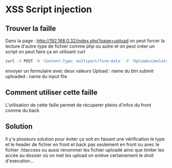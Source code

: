 # XSS Script injection

## Trouver la faille
Dans la page : http://192.168.0.32/index.php?page=upload
on peut forcer la lecture d'autre type de fichier comme php ou autre et on peut créer un script on peut faire ça en utilisant curl 

```bash
curl -X POST -H 'Content-Type: multipart/form-data' -F 'Upload=simulate' -F 'uploaded=@script.php;type=image/jpeg' http://192.168.0.32/index.php?page=upload | grep flag
```

envoyer un formulaire avec deux valeurs
Upload : name du btn submit
uploaded : name du input file

## Comment utiliser cette faille
L'utilisation de cette faille permet de récuperer pleins d'infos du front comme du back

## Solution
Il y'a plusieurs solution pour éviter ça soit en faisant une vérification le type et le header de fichier en front et back pas seulement en front ou avec le fichier .htaccess ou aussi renommer les fichier uploadé ainsi que limiter les accée au dossier où on met les upload on enléve certainement le droit d'execution...

